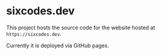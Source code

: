 # sixcodes.dev

This project hosts the source code for the website hosted at
`https://sixcodes.dev`.

Currently it is deployed via GitHub pages.
